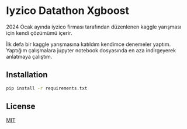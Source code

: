 
# Iyzico Datathon Xgboost 


2024 Ocak ayında iyzico firması tarafından düzenlenen kaggle yarışması için kendi çözümümü içerir.

İlk defa bir kaggle yarışmasına katıldım kendimce denemeler yaptım. Yaptığım çalışmalara jupyter notebook dosyasında en aza indirgeyerek anlatmaya çalıştım.


## Installation
```bash
pip install -r requirements.txt
```
    
## License

[MIT](https://choosealicense.com/licenses/mit/)

